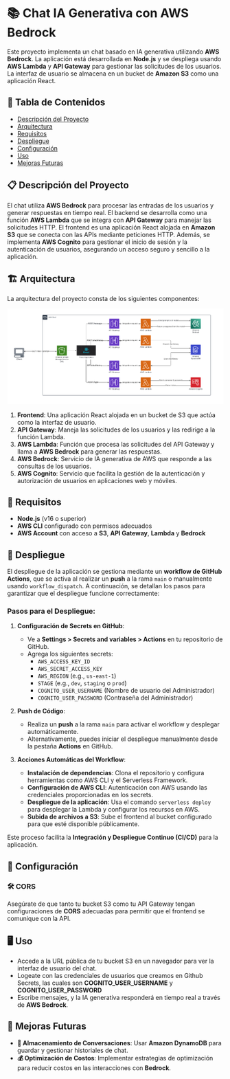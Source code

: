 # 📚 Chat IA Generativa con AWS Bedrock

Este proyecto implementa un chat basado en IA generativa utilizando **AWS Bedrock**. La aplicación está desarrollada en **Node.js** y se despliega usando **AWS Lambda** y **API Gateway** para gestionar las solicitudes de los usuarios. La interfaz de usuario se almacena en un bucket de **Amazon S3** como una aplicación React.

## 📑 Tabla de Contenidos
- [Descripción del Proyecto](#📋-descripción-del-proyecto)
- [Arquitectura](#🏗️-arquitectura)
- [Requisitos](#📝-requisitos)
- [Despliegue](#🚀-despliegue)
- [Configuración](#🔧-configuración)
- [Uso](#🖥️-uso)
- [Mejoras Futuras](#🚀-mejoras-futuras)

## 📋 Descripción del Proyecto

El chat utiliza **AWS Bedrock** para procesar las entradas de los usuarios y generar respuestas en tiempo real. El backend se desarrolla como una función **AWS Lambda** que se integra con **API Gateway** para manejar las solicitudes HTTP. El frontend es una aplicación React alojada en **Amazon S3** que se conecta con las APIs mediante peticiones HTTP. Además, se implementa **AWS Cognito** para gestionar el inicio de sesión y la autenticación de usuarios, asegurando un acceso seguro y sencillo a la aplicación.

## 🏗️ Arquitectura

La arquitectura del proyecto consta de los siguientes componentes:

![Diagrama de arquitectura](genAI-architecture-diagram.png)

1. **Frontend**: Una aplicación React alojada en un bucket de S3 que actúa como la interfaz de usuario.
2. **API Gateway**: Maneja las solicitudes de los usuarios y las redirige a la función Lambda.
3. **AWS Lambda**: Función que procesa las solicitudes del API Gateway y llama a **AWS Bedrock** para generar las respuestas.
4. **AWS Bedrock**: Servicio de IA generativa de AWS que responde a las consultas de los usuarios.
5. **AWS Cognito**: Servicio que facilita la gestión de la autenticación y autorización de usuarios en aplicaciones web y móviles.

## 📝 Requisitos

- **Node.js** (v16 o superior)
- **AWS CLI** configurado con permisos adecuados
- **AWS Account** con acceso a **S3**, **API Gateway**, **Lambda** y **Bedrock**

## 🚀 Despliegue

El despliegue de la aplicación se gestiona mediante un **workflow de GitHub Actions**, que se activa al realizar un **push** a la rama `main` o manualmente usando `workflow_dispatch`. A continuación, se detallan los pasos para garantizar que el despliegue funcione correctamente:

### Pasos para el Despliegue:

1. **Configuración de Secrets en GitHub**:
   - Ve a **Settings > Secrets and variables > Actions** en tu repositorio de GitHub.
   - Agrega los siguientes secrets:
     - `AWS_ACCESS_KEY_ID`
     - `AWS_SECRET_ACCESS_KEY`
     - `AWS_REGION` (e.g., `us-east-1`)
     - `STAGE` (e.g., `dev`, `staging` o `prod`)
     - `COGNITO_USER_USERNAME` (Nombre de usuario del Administrador)
     - `COGNITO_USER_PASSWORD` (Contraseña del Administrador)

2. **Push de Código**:
   - Realiza un **push** a la rama `main` para activar el workflow y desplegar automáticamente.
   - Alternativamente, puedes iniciar el despliegue manualmente desde la pestaña **Actions** en GitHub.

3. **Acciones Automáticas del Workflow**:
   - **Instalación de dependencias**: Clona el repositorio y configura herramientas como AWS CLI y el Serverless Framework.
   - **Configuración de AWS CLI**: Autenticación con AWS usando las credenciales proporcionadas en los secrets.
   - **Despliegue de la aplicación**: Usa el comando `serverless deploy` para desplegar la Lambda y configurar los recursos en AWS.
   - **Subida de archivos a S3**: Sube el frontend al bucket configurado para que esté disponible públicamente.

Este proceso facilita la **Integración y Despliegue Continuo (CI/CD)** para la aplicación.

## 🔧 Configuración

### 🛠️ CORS

Asegúrate de que tanto tu bucket S3 como tu API Gateway tengan configuraciones de **CORS** adecuadas para permitir que el frontend se comunique con la API.

## 🖥️ Uso

- Accede a la URL pública de tu bucket S3 en un navegador para ver la interfaz de usuario del chat.
- Logeate con las credenciales de usuarios que creamos en Github Secrets, las cuales son **COGNITO_USER_USERNAME** y **COGNITO_USER_PASSWORD**
- Escribe mensajes, y la IA generativa responderá en tiempo real a través de **AWS Bedrock**.

## 🚀 Mejoras Futuras

- **💬 Almacenamiento de Conversaciones**: Usar **Amazon DynamoDB** para guardar y gestionar historiales de chat.
- **💰 Optimización de Costos**: Implementar estrategias de optimización para reducir costos en las interacciones con **Bedrock**.

